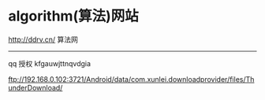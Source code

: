# algorithm(算法)网站

http://ddrv.cn/ 算法网


---
qq
授权
kfgauwjttnqvdgia


ftp://192.168.0.102:3721/Android/data/com.xunlei.downloadprovider/files/ThunderDownload/